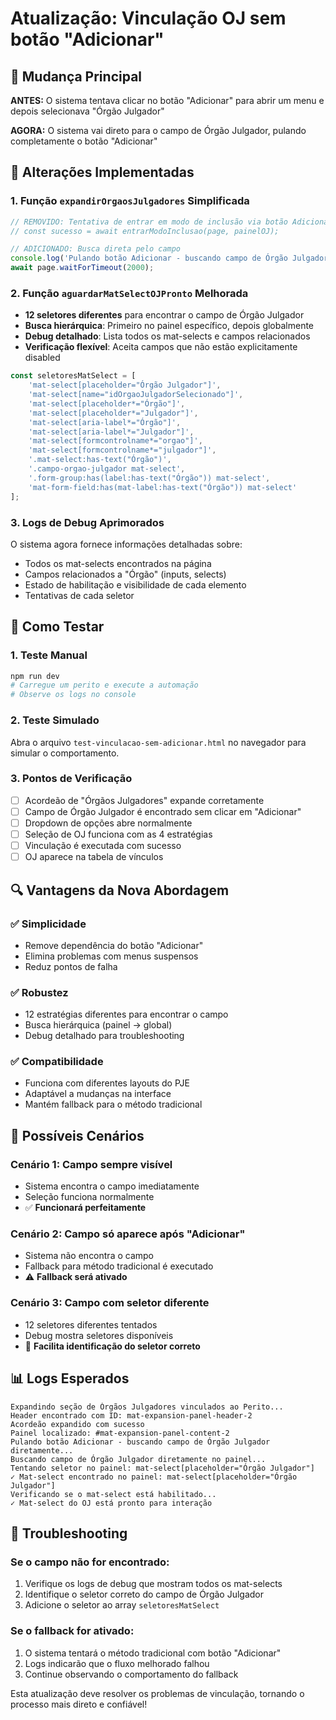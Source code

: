 # Atualização: Vinculação OJ sem botão "Adicionar"

## 🎯 Mudança Principal

**ANTES:** O sistema tentava clicar no botão "Adicionar" para abrir um menu e depois selecionava "Órgão Julgador"

**AGORA:** O sistema vai direto para o campo de Órgão Julgador, pulando completamente o botão "Adicionar"

## 🔄 Alterações Implementadas

### 1. **Função `expandirOrgaosJulgadores` Simplificada**

```javascript
// REMOVIDO: Tentativa de entrar em modo de inclusão via botão Adicionar
// const sucesso = await entrarModoInclusao(page, painelOJ);

// ADICIONADO: Busca direta pelo campo
console.log('Pulando botão Adicionar - buscando campo de Órgão Julgador diretamente...');
await page.waitForTimeout(2000);
```

### 2. **Função `aguardarMatSelectOJPronto` Melhorada**

- **12 seletores diferentes** para encontrar o campo de Órgão Julgador
- **Busca hierárquica**: Primeiro no painel específico, depois globalmente
- **Debug detalhado**: Lista todos os mat-selects e campos relacionados
- **Verificação flexível**: Aceita campos que não estão explicitamente disabled

```javascript
const seletoresMatSelect = [
    'mat-select[placeholder="Órgão Julgador"]',
    'mat-select[name="idOrgaoJulgadorSelecionado"]',
    'mat-select[placeholder*="Órgão"]',
    'mat-select[placeholder*="Julgador"]',
    'mat-select[aria-label*="Órgão"]',
    'mat-select[aria-label*="Julgador"]',
    'mat-select[formcontrolname*="orgao"]',
    'mat-select[formcontrolname*="julgador"]',
    '.mat-select:has-text("Órgão")',
    '.campo-orgao-julgador mat-select',
    '.form-group:has(label:has-text("Órgão")) mat-select',
    'mat-form-field:has(mat-label:has-text("Órgão")) mat-select'
];
```

### 3. **Logs de Debug Aprimorados**

O sistema agora fornece informações detalhadas sobre:
- Todos os mat-selects encontrados na página
- Campos relacionados a "Órgão" (inputs, selects)
- Estado de habilitação e visibilidade de cada elemento
- Tentativas de cada seletor

## 🧪 Como Testar

### 1. **Teste Manual**
```bash
npm run dev
# Carregue um perito e execute a automação
# Observe os logs no console
```

### 2. **Teste Simulado**
Abra o arquivo `test-vinculacao-sem-adicionar.html` no navegador para simular o comportamento.

### 3. **Pontos de Verificação**
- [ ] Acordeão de "Órgãos Julgadores" expande corretamente
- [ ] Campo de Órgão Julgador é encontrado sem clicar em "Adicionar"
- [ ] Dropdown de opções abre normalmente
- [ ] Seleção de OJ funciona com as 4 estratégias
- [ ] Vinculação é executada com sucesso
- [ ] OJ aparece na tabela de vínculos

## 🔍 Vantagens da Nova Abordagem

### ✅ **Simplicidade**
- Remove dependência do botão "Adicionar"
- Elimina problemas com menus suspensos
- Reduz pontos de falha

### ✅ **Robustez**
- 12 estratégias diferentes para encontrar o campo
- Busca hierárquica (painel → global)
- Debug detalhado para troubleshooting

### ✅ **Compatibilidade**
- Funciona com diferentes layouts do PJE
- Adaptável a mudanças na interface
- Mantém fallback para o método tradicional

## 🚨 Possíveis Cenários

### **Cenário 1: Campo sempre visível**
- Sistema encontra o campo imediatamente
- Seleção funciona normalmente
- ✅ **Funcionará perfeitamente**

### **Cenário 2: Campo só aparece após "Adicionar"**
- Sistema não encontra o campo
- Fallback para método tradicional é executado
- ⚠️ **Fallback será ativado**

### **Cenário 3: Campo com seletor diferente**
- 12 seletores diferentes tentados
- Debug mostra seletores disponíveis
- 🔧 **Facilita identificação do seletor correto**

## 📊 Logs Esperados

```
Expandindo seção de Órgãos Julgadores vinculados ao Perito...
Header encontrado com ID: mat-expansion-panel-header-2
Acordeão expandido com sucesso
Painel localizado: #mat-expansion-panel-content-2
Pulando botão Adicionar - buscando campo de Órgão Julgador diretamente...
Buscando campo de Órgão Julgador diretamente no painel...
Tentando seletor no painel: mat-select[placeholder="Órgão Julgador"]
✓ Mat-select encontrado no painel: mat-select[placeholder="Órgão Julgador"]
Verificando se o mat-select está habilitado...
✓ Mat-select do OJ está pronto para interação
```

## 🔧 Troubleshooting

### **Se o campo não for encontrado:**
1. Verifique os logs de debug que mostram todos os mat-selects
2. Identifique o seletor correto do campo de Órgão Julgador
3. Adicione o seletor ao array `seletoresMatSelect`

### **Se o fallback for ativado:**
1. O sistema tentará o método tradicional com botão "Adicionar"
2. Logs indicarão que o fluxo melhorado falhou
3. Continue observando o comportamento do fallback

Esta atualização deve resolver os problemas de vinculação, tornando o processo mais direto e confiável!